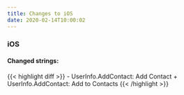 ```yaml
---
title: Changes to iOS
date: 2020-02-14T10:00:02
---
```

<h3>iOS</h3>
<h4>Changed strings:</h4>
{{< highlight diff >}}
- UserInfo.AddContact: Add Contact
+ UserInfo.AddContact: Add to Contacts
{{< /highlight >}}
